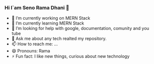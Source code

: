 ### Hi I`am Seno Rama Dhani 👋

- 🔭 I’m currently working on MERN Stack
- 🌱 I’m currently learning MERN Stack
- 🤔 I’m looking for help with google, documentation, comunity and you tube
- 💬 Ask me about any tech realted my repository.
- 📫 How to reach me: ...
- 😄 Pronouns: Rama
- ⚡ Fun fact: I like new things, curious about new technology
